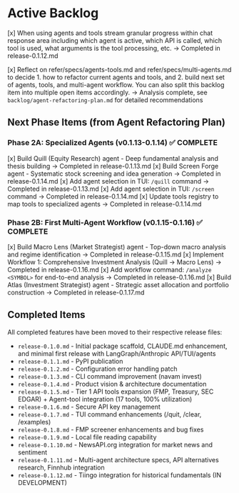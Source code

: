 # Active Backlog

[x] When using agents and tools stream granular progress within chat response area including which agent is active, which API is called, which tool is used, what arguments is the tool processing, etc. → Completed in release-0.1.12.md

[x] Reflect on refer/specs/agents-tools.md and refer/specs/multi-agents.md to decide 1. how to refactor current agents and tools, and 2. build next set of agents, tools, and multi-agent workflow. You can also split this backlog item into multiple open items accordingly. → Analysis complete, see `backlog/agent-refactoring-plan.md` for detailed recommendations

## Next Phase Items (from Agent Refactoring Plan)

### Phase 2A: Specialized Agents (v0.1.13-0.1.14) ✅ COMPLETE
[x] Build Quill (Equity Research) agent - Deep fundamental analysis and thesis building → Completed in release-0.1.13.md
[x] Build Screen Forge agent - Systematic stock screening and idea generation → Completed in release-0.1.14.md
[x] Add agent selection in TUI: `/quill` command → Completed in release-0.1.13.md
[x] Add agent selection in TUI: `/screen` command → Completed in release-0.1.14.md
[x] Update tools registry to map tools to specialized agents → Completed in release-0.1.14.md

### Phase 2B: First Multi-Agent Workflow (v0.1.15-0.1.16) ✅ COMPLETE
[x] Build Macro Lens (Market Strategist) agent - Top-down macro analysis and regime identification → Completed in release-0.1.15.md
[x] Implement Workflow 1: Comprehensive Investment Analysis (Quill → Macro Lens) → Completed in release-0.1.16.md
[x] Add workflow command: `/analyze <SYMBOL>` for end-to-end analysis → Completed in release-0.1.16.md
[x] Build Atlas (Investment Strategist) agent - Strategic asset allocation and portfolio construction → Completed in release-0.1.17.md


## Completed Items

All completed features have been moved to their respective release files:
- `release-0.1.0.md` - Initial package scaffold, CLAUDE.md enhancement, and minimal first release with LangGraph/Anthropic API/TUI/agents
- `release-0.1.1.md` - PyPI publication
- `release-0.1.2.md` - Configuration error handling patch
- `release-0.1.3.md` - CLI command improvement (navam invest)
- `release-0.1.4.md` - Product vision & architecture documentation
- `release-0.1.5.md` - Tier 1 API tools expansion (FMP, Treasury, SEC EDGAR) + Agent-tool integration (17 tools, 100% utilization)
- `release-0.1.6.md` - Secure API key management
- `release-0.1.7.md` - TUI command enhancements (/quit, /clear, /examples)
- `release-0.1.8.md` - FMP screener enhancements and bug fixes
- `release-0.1.9.md` - Local file reading capability
- `release-0.1.10.md` - NewsAPI.org integration for market news and sentiment
- `release-0.1.11.md` - Multi-agent architecture specs, API alternatives research, Finnhub integration
- `release-0.1.12.md` - Tiingo integration for historical fundamentals (IN DEVELOPMENT)
